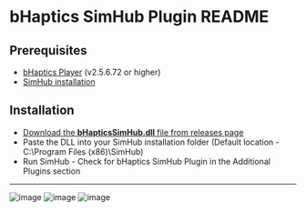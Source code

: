 # bHaptics SimHub Plugin README

## Prerequisites
* [bHaptics Player](https://bhap.it/42eQG0l) (v2.5.6.72 or higher)
* [SimHub installation](https://www.simhubdash.com/download-2/)

## Installation
* [Download the **bHapticsSimHub.dll** file from releases page](https://github.com/bhaptics/tact-simhub/releases/latest)
* Paste the DLL into your SimHub installation folder (Default location - C:\Program Files (x86)\SimHub)
* Run SimHub - Check for bHaptics SimHub Plugin in the Additional Plugins section

---

![image](https://github.com/user-attachments/assets/e29fbefb-8d54-4faf-9c36-76a6bcd00b4e)
![image](https://github.com/user-attachments/assets/03c669de-f7ca-4f5f-85f9-a26d83c42597)
![image](https://github.com/user-attachments/assets/1a3967b1-1d36-4298-9d3b-44292d7803f3)
